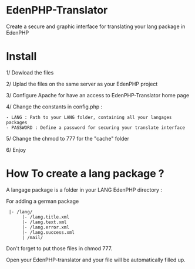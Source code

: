 EdenPHP-Translator
==================

Create a secure and graphic interface for translating your lang package in EdenPHP

Install
=======

1/ Dowload the files

2/ Uplad the files on the same server as your EdenPHP project

3/ Configure Apache for have an access to EdenPHP-Translator home page

4/ Change the constants in config.php :

    - LANG : Path to your LANG folder, containing all your langages packages
    - PASSWORD : Define a password for securing your translate interface
    
5/ Change the chmod to 777 for the "cache" folder

6/ Enjoy

How To create a lang package ?
=================================

A langage package is a folder in your LANG EdenPHP directory :

For adding a german package
     
     |- /lang/
          |- /lang.title.xml
          |- /lang.text.xml
          |- /lang.error.xml
          |- /lang.success.xml
          | /mail/
      
Don't forget to put those files in chmod 777.

Open your EdenPHP-translator and your file will be automatically filled up.